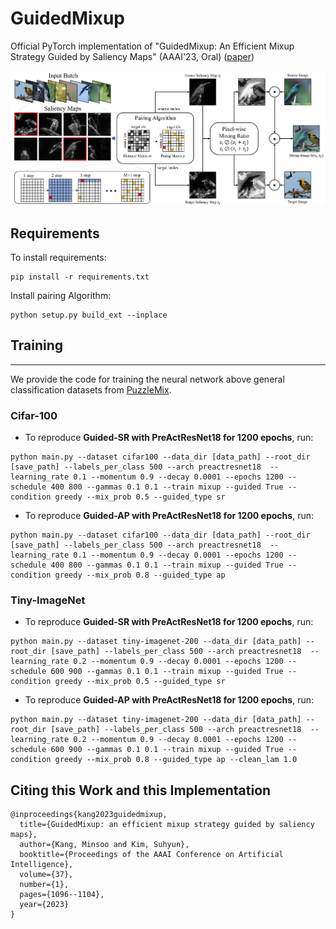 # GuidedMixup
Official PyTorch implementation of "GuidedMixup: An Efficient Mixup Strategy Guided by Saliency Maps" (AAAI'23, Oral) ([paper](https://arxiv.org/abs/2306.16612)) </br>

![Image](./assets/method.png)

## Requirements

To install requirements:

```setup
pip install -r requirements.txt
```

Install pairing Algorithm:
```setup
python setup.py build_ext --inplace
```

## Training
-----
We provide the code for training the neural network above general classification datasets from [PuzzleMix](https://github.com/snu-mllab/PuzzleMix).

### Cifar-100

- To reproduce **Guided-SR with PreActResNet18 for 1200 epochs**, run:
```
python main.py --dataset cifar100 --data_dir [data_path] --root_dir [save_path] --labels_per_class 500 --arch preactresnet18  --learning_rate 0.1 --momentum 0.9 --decay 0.0001 --epochs 1200 --schedule 400 800 --gammas 0.1 0.1 --train mixup --guided True --condition greedy --mix_prob 0.5 --guided_type sr
```

- To reproduce **Guided-AP with PreActResNet18 for 1200 epochs**, run:
```
python main.py --dataset cifar100 --data_dir [data_path] --root_dir [save_path] --labels_per_class 500 --arch preactresnet18  --learning_rate 0.1 --momentum 0.9 --decay 0.0001 --epochs 1200 --schedule 400 800 --gammas 0.1 0.1 --train mixup --guided True --condition greedy --mix_prob 0.8 --guided_type ap
```

### Tiny-ImageNet
- To reproduce **Guided-SR with PreActResNet18 for 1200 epochs**, run:
```
python main.py --dataset tiny-imagenet-200 --data_dir [data_path] --root_dir [save_path] --labels_per_class 500 --arch preactresnet18  --learning_rate 0.2 --momentum 0.9 --decay 0.0001 --epochs 1200 --schedule 600 900 --gammas 0.1 0.1 --train mixup --guided True --condition greedy --mix_prob 0.5 --guided_type sr
```

- To reproduce **Guided-AP with PreActResNet18 for 1200 epochs**, run:
```
python main.py --dataset tiny-imagenet-200 --data_dir [data_path] --root_dir [save_path] --labels_per_class 500 --arch preactresnet18  --learning_rate 0.2 --momentum 0.9 --decay 0.0001 --epochs 1200 --schedule 600 900 --gammas 0.1 0.1 --train mixup --guided True --condition greedy --mix_prob 0.8 --guided_type ap --clean_lam 1.0
```


## Citing this Work and this Implementation
```
@inproceedings{kang2023guidedmixup,
  title={GuidedMixup: an efficient mixup strategy guided by saliency maps},
  author={Kang, Minsoo and Kim, Suhyun},
  booktitle={Proceedings of the AAAI Conference on Artificial Intelligence},
  volume={37},
  number={1},
  pages={1096--1104},
  year={2023}
}
```

